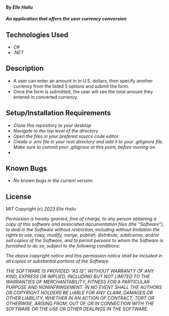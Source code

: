 #### By _**Elle Hailu**_

#### _An application that offers the user currency conversion_

## Technologies Used

- _C#_
- _.NET_

## Description

- A user can enter an amount in in U.S. dollars, then specify another currency from the listed 5 options and submit the form.
- Once the form is submitted, the user will see the total amount they entered in converted currency.

## Setup/Installation Requirements

- _Clone this repository to your desktop_
- _Navigate to the top level of the directory_
- _Open the files in your prefered source code editor_
- _Create a .env file in your root directory and add it to your .gitignore file. Make sure to commit your .gitignore at this point, before moving on._
- 

## Known Bugs

- _No known bugs in the current version._

## License

MIT
Copyright (c) _2023_ _Elle Hailu_

_Permission is hereby granted, free of charge, to any person obtaining a copy of this software and associated documentation files (the “Software”), to deal in the Software without restriction, including without limitation the rights to use, copy, modify, merge, publish, distribute, sublicense, and/or sell copies of the Software, and to permit persons to whom the Software is furnished to do so, subject to the following conditions:_

_The above copyright notice and this permission notice shall be included in all copies or substantial portions of the Software._

_THE SOFTWARE IS PROVIDED “AS IS”, WITHOUT WARRANTY OF ANY KIND, EXPRESS OR IMPLIED, INCLUDING BUT NOT LIMITED TO THE WARRANTIES OF MERCHANTABILITY, FITNESS FOR A PARTICULAR PURPOSE AND NONINFRINGEMENT. IN NO EVENT SHALL THE AUTHORS OR COPYRIGHT HOLDERS BE LIABLE FOR ANY CLAIM, DAMAGES OR OTHER LIABILITY, WHETHER IN AN ACTION OF CONTRACT, TORT OR OTHERWISE, ARISING FROM, OUT OF OR IN CONNECTION WITH THE SOFTWARE OR THE USE OR OTHER DEALINGS IN THE SOFTWARE._
